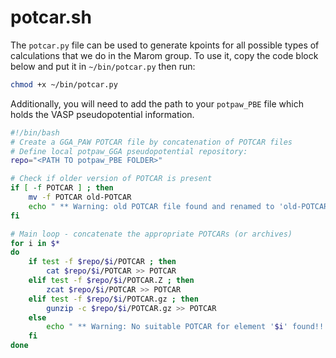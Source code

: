 # potcar.sh
The `potcar.py` file can be used to generate kpoints for all possible types of calculations that we do in the Marom group. To use it, copy the code block below and put it in `~/bin/potcar.py` then run:

```bash
chmod +x ~/bin/potcar.py
```

Additionally, you will need to add the path to your `potpaw_PBE` file which holds the VASP pseudopotential information.

```bash
#!/bin/bash    
# Create a GGA_PAW POTCAR file by concatenation of POTCAR files   
# Define local potpaw_GGA pseudopotential repository:
repo="<PATH TO potpaw_PBE FOLDER>"

# Check if older version of POTCAR is present
if [ -f POTCAR ] ; then                                                                   
	mv -f POTCAR old-POTCAR
	echo " ** Warning: old POTCAR file found and renamed to 'old-POTCAR'."
fi

# Main loop - concatenate the appropriate POTCARs (or archives)
for i in $*
do
	if test -f $repo/$i/POTCAR ; then
		cat $repo/$i/POTCAR >> POTCAR
	elif test -f $repo/$i/POTCAR.Z ; then   
		zcat $repo/$i/POTCAR >> POTCAR   
	elif test -f $repo/$i/POTCAR.gz ; then
		gunzip -c $repo/$i/POTCAR.gz >> POTCAR
	else
		echo " ** Warning: No suitable POTCAR for element '$i' found!! Skipped this element."
	fi       
done
```